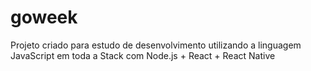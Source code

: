# goweek
Projeto criado para estudo de desenvolvimento utilizando a linguagem JavaScript em toda a Stack com Node.js + React + React Native
